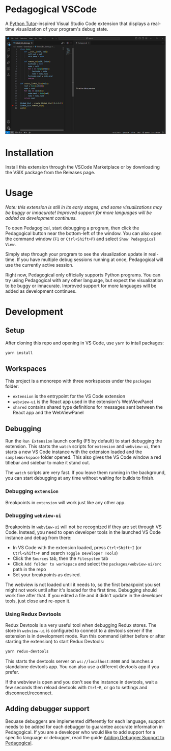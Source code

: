 # Pedagogical VSCode

A [Python Tutor](https://pythontutor.com/)-inspired Visual Studio Code extension that displays a real-time visualization of your program's debug state.

![Demonstration](docs/img/demo.gif)

# Installation

Install this extension through the VSCode Marketplace or by downloading the VSIX package from the Releases page.

# Usage

*Note: this extension is still in its early stages, and some visualizations may be buggy or innacurate! Improved support for more languages will be added as development continues.*

To open Pedagogical, start debugging a program, then click the Pedagogical button near the bottom-left of the window. You can also open the command window (`F1` or `Ctrl+Shift+P`) and select `Show Pedagogical View`.

Simply step through your program to see the visualization update in real-time. If you have multiple debug sessions running at once, Pedagogical will use the currently active session.

Right now, Pedagogical only officially supports Python programs. You can try using Pedagogical with any other language, but expect the visualization to be buggy or innacurate. Improved support for more languages will be added as development continues.

# Development

## Setup

After cloning this repo and opening in VS Code, use `yarn` to intall packages:

```sh
yarn install
```

## Workspaces

This project is a monorepo with three workspaces under the `packages` folder:

- `extension` is the entrypoint for the VS Code extension
- `webview-ui` is the React app used in the extension's WebViewPanel
- `shared` contains shared type definitions for messages sent between the React app and the WebViewPanel

## Debugging

Run the `Run Extension` launch config (F5 by default) to start debugging the extension. This starts the `watch` scripts for `extension` and `webview-ui`, then starts a new VS Code instance with the extension loaded and the `sampleWorkspace` folder opened. This also gives the VS Code window a red titlebar and sidebar to make it stand out.

The `watch` scripts are very fast. If you leave them running in the background, you can start debugging at any time without waiting for builds to finish.

### Debugging `extension`

Breakpoints in `extension` will work just like any other app.

### Debugging `webview-ui`

Breakpoints in `webview-ui` will not be recognized if they are set through VS Code. Instead, you need to open developer tools in the launched VS Code instance and debug from there:

- In VS Code with the extension loaded, press `Ctrl+Shift+I` (or `Ctrl+Shift+P` and search `Toggle Developer Tools`)
- Click the `Sources` tab, then the `Filesystem` tab
- Click `Add folder to workspace` and select the `packages/webview-ui/src` path in the repo
- Set your breakpoints as desired.

The webview is not loaded until it needs to, so the first breakpoint you set might not work until after it's loaded for the first time. Debugging should work fine after that. If you edited a file and it didn't update in the developer tools, just close and re-open it.

### Using Redux Devtools

Redux Devtools is a very useful tool when debugging Redux stores. The store in `webview-ui` is configured to connect to a devtools server if the extension is in development mode. Run this command (either before or after starting the extension) to start Redux Devtools:

```sh
yarn redux-devtools
```

This starts the devtools server on `ws://localhost:8000` and launches a standalone devtools app. You can also use a different devtools app if you prefer.

If the webview is open and you don't see the instance in devtools, wait a few seconds then reload devtools with `Ctrl+R`, or go to settings and disconnect/reconnect.

## Adding debugger support

Becuase debuggers are implemented differently for each language, support needs to be added for each debugger to guarantee accurate information in Pedagogical. If you are a developer who would like to add support for a specific language or debugger, read the guide [Adding Debugger Support to Pedagogical](docs/adding-debugger-support.md).
